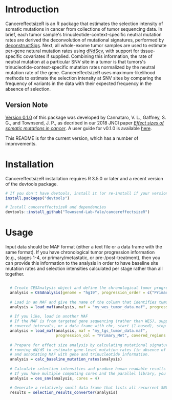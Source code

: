 # Introduction
CancereffectsizeR is an R package that estimates the selection intensity of somatic mutations in cancer from collections of tumor sequencing data. In brief, each tumor sample's trinucleotide-context-specific neutral mutation rates are derived the deconvolution of mutational signatures, performed by [deconstructSigs](https://github.com/raerose01/deconstructSigs). Next, all whole-exome tumor samples are used to estimate per-gene netural mutation rates using [dNdScv](https://github.com/im3sanger/dndscv), with support for tissue-specific covariates if supplied. Combining this information, the rate of neutral mutation at a particular SNV site in a tumor is that tumors's trinucleotide-context-specific mutation rates normalized by the neutral mutation rate of the gene. CancereffectsizeR uses maximum-likelihood methods to estimate the selection intensity at SNV sites by comparing the frequency of variants in the data with their expected frequency in the absence of selection.

## Version Note
[Version 0.1.0](https://github.com/Townsend-Lab-Yale/cancereffectsizeR/releases/tag/0.1.0) of this package was developed by Cannataro, V. L., Gaffney, S. G., and Townsend, J. P., as decribed in our 2018 JNCI paper [_Effect sizes of somatic mutations in cancer_](https://doi.org/10.1093/jnci/djy168). A user guide for v0.1.0 is available [here](https://github.com/Townsend-Lab-Yale/cancereffectsizeR/blob/master/user_guide/cancereffectsizeR_user_guide.md).

This README is for the current version, which has a number of improvements.

# Installation
CancereffectsizeR installation requires R 3.5.0 or later and a recent version of the devtools package.

```R
# If you don't have devtools, install it (or re-install if your version is ancient)
install.packages("devtools")

# Install cancereffectsizeR and dependencies
devtools::install_github("Townsend-Lab-Yale/cancereffectsizeR")

```

# Usage
Input data should be MAF format (either a text file or a data frame with the same format). If you have chronological tumor progression information (e.g., stages 1-4, or primary/metastatic, or pre-/post-treatment), then you can provide this information to the analysis in order to have baseline site mutation rates and selection intensities calculated per stage rather than all together.

```R

  # Create CESAnalysis object and define the chronological tumor progression stages
  analysis = CESAnalysis(genome = "hg19", progression_order = c("Primary", "Metastatic"))
  
  # Load in an MAF and give the name of the column that identifies tumor stage
  analysis = load_maf(analysis, maf = "my_wes_tumor_data.maf", progression_col = "Primary_Met")
 
  # If you like, load in another MAF
  # If the MAF is from targeted gene sequencing (rather than WES), supply a bed file with 
  # covered intervals, or a data frame with chr, start (1-based), stop (inclusive) in first three columns
  analysis = load_maf(analysis, maf = "my_tgs_tumor_data.maf", 
                      progression_col = "Primary_Met", covered_regions = "panel_intervals.bed")
  
  # Prepare for effect size analysis by calculating mutational signatures for each tumor,
  # running dN/dS to estimate gene-level mutation rates (in absence of selection),
  # and annotating MAF with gene and trinucleotide information.
  analysis = calc_baseline_mutation_rates(analysis)
  
  # Calculate selection intensities and produce human-readable results
  # If you have multiple computing cores and the parallel library, you can parallelize the operation
  analysis = ces_snv(analysis, cores = 4)

  # Generate a relatively small data frame that lists all recurrent SNVs of high selection intensity
  results = selection_results_converter(analysis)
  
```
  





